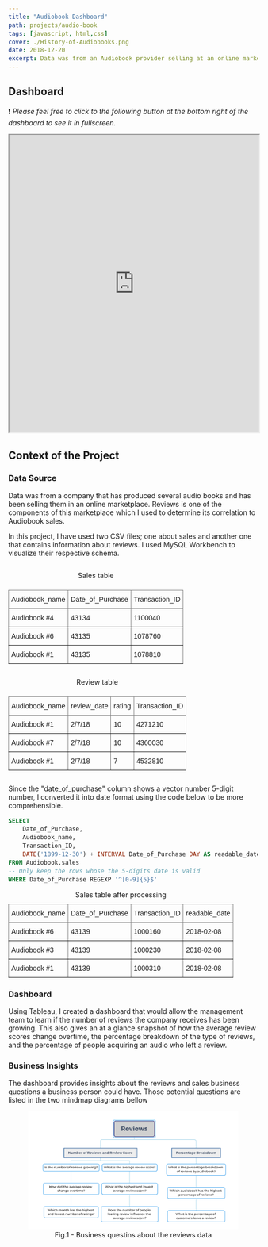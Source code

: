 ```yaml
---
title: "Audiobook Dashboard"
path: projects/audio-book
tags: [javascript, html,css]
cover: ./History-of-Audiobooks.png
date: 2018-12-20
excerpt: Data was from an Audiobook provider selling at an online market place. Data is composed of the information on sales and reviews that we'll use to determine its correlation and how average review change overtime.
---
```


<style type="text/css">

.multi_figure {
    display: flex;
    justify-content: space-evenly;
    margin-bottom: .7rem;
}

@media (max-width: 1095px) {
  .multi_figure {
    display: flex;
    margin-bottom: .7rem;
    flex-direction: column;
  }

}

.tg {
    border-collapse:collapse;
    border-spacing:0;
}
 .tg td{
    border-color:black;
    border-style:solid;
    border-width:1px;
    font-family:Arial, sans-serif;
    font-size:14px;
     overflow:hidden;
    padding:10px 5px;
    word-break:normal;
}
 .tg th{
    border-color:black;
    border-style:solid;
    border-width:1px;
    font-family:Arial, sans-serif;
    font-size:14px;
     font-weight:normal;
    overflow:hidden;
    padding:10px 5px;
    word-break:normal;
}
 .tg .tg-0pky{
    border-color:inherit;
    text-align:left;
    vertical-align:top
}
</style>

## Dashboard
❗ *Please feel free to click to the following button at the bottom right of the dashboard to see it in fullscreen.*
<iframe src="https://public.tableau.com/views/RateofUKHospitalAdmissionsforMentalHealthDisordersAmongResidentsUnderAge18ProjectHealthViz/11AbouttheData?:language=fr&:display_count=y&mobile=&:toolbar=n&:origin=viz_share_link" allowfullscreen width="100%" height="600"></iframe>

## Context of the Project

### Data Source
Data was from a company that has produced several audio books and has been selling them in an online marketplace. Reviews is one of the components of this marketplace which I used to determine its correlation to Audiobook sales.

In this project, I have used two CSV files; one about sales and another one that contains information about reviews. I used MySQL Workbench to visualize their respective schema.

<div class="multi_figure">
    <table class="tg">
        <caption style="text-align:center">Sales table<caption>
        <thead>
        <tr>
            <th class="tg-0pky">Audiobook_name</th>
            <th class="tg-0pky">Date_of_Purchase</th>
            <th class="tg-0pky">Transaction_ID</th>
        </tr>
        </thead>
        <tbody>
        <tr>
            <td class="tg-0pky">Audiobook #4</td>
            <td class="tg-0pky">43134</td>
            <td class="tg-0pky">1100040</td>
        </tr>
        <tr>
            <td class="tg-0pky">Audiobook #6</td>
            <td class="tg-0pky">43135</td>
            <td class="tg-0pky">1078760</td>
        </tr>
        <tr>
            <td class="tg-0pky">Audiobook #1</td>
            <td class="tg-0pky">43135</td>
            <td class="tg-0pky">1078810</td>
        </tr>
        </tbody>
    </table>
    <table class="tg">
        <caption style="text-align:center">Review table<caption>
        <thead>
        <tr>
            <th class="tg-0pky">Audiobook_name</th>
            <th class="tg-0pky">review_date</th>
            <th class="tg-0pky">rating</th>
            <th class="tg-0pky">Transaction_ID</th>
        </tr>
        </thead>
        <tbody>
        <tr>
            <td class="tg-0pky">Audiobook #1</td>
            <td class="tg-0pky">2/7/18</td>
            <td class="tg-0pky">10</td>
            <td class="tg-0pky">4271210</td>
        </tr>
        <tr>
            <td class="tg-0pky">Audiobook #7</td>
            <td class="tg-0pky">2/7/18</td>
            <td class="tg-0pky">10</td>
            <td class="tg-0pky">4360030</td>
        </tr>
        <tr>
            <td class="tg-0pky">Audiobook #1</td>
            <td class="tg-0pky">2/7/18</td>
            <td class="tg-0pky">7</td>
            <td class="tg-0pky">4532810</td>
        </tr>
        </tbody>
    </table>
</div>

Since the "date_of_purchase" column shows a vector number 5-digit number, I converted it into date format using the code below to be more comprehensible. 

``` sql
SELECT 
    Date_of_Purchase, 
    Audiobook_name, 
    Transaction_ID,
    DATE('1899-12-30') + INTERVAL Date_of_Purchase DAY AS readable_date
FROM Audiobook.sales
-- Only keep the rows whose the 5-digits date is valid
WHERE Date_of_Purchase REGEXP '^[0-9]{5}$'
```

<table class="tg" style="margin-left: auto; margin-right: auto;">
    <caption style="text-align:center">Sales table after processing</caption>
    <thead>
    <tr>
        <th class="tg-0pky">Audiobook_name</th>
        <th class="tg-0pky">Date_of_Purchase</th>
        <th class="tg-0pky">Transaction_ID</th>
        <th class="tg-0pky">readable_date</th>
    </tr>
    </thead>
    <tbody>
    <tr>
        <td class="tg-0pky">Audiobook #6</td>
        <td class="tg-0pky">43139</td>
        <td class="tg-0pky">1000160</td>
        <td class="tg-0pky">2018-02-08</td>
    </tr>
    <tr>
        <td class="tg-0pky">Audiobook #3</td>
        <td class="tg-0pky">43139</td>
        <td class="tg-0pky">1000230</td>
        <td class="tg-0pky">2018-02-08</td>
    </tr>
    <tr>
        <td class="tg-0pky">Audiobook #1</td>
        <td class="tg-0pky">43139</td>
        <td class="tg-0pky">1000310</td>
        <td class="tg-0pky">2018-02-08</td>
    </tr>
    </tbody>
</table>


### Dashboard
Using Tableau, I created a dashboard that would allow the management team to learn if the number of reviews the company receives has been growing.  This also gives an at a glance snapshot of how the average review scores change overtime, the percentage breakdown of the type of reviews, and the percentage of people acquiring an audio who left a review.

### Business Insights
The dashboard provides insights about the reviews and sales business questions a business person could have.
Those potential questions are listed in the two mindmap diagrams bellow

<figure>
    <img src="Reviews_mindmap.png" />
    <figcaption style="text-align: center;">Fig.1 - Business questins about the reviews data</figcaption>
</figure>
